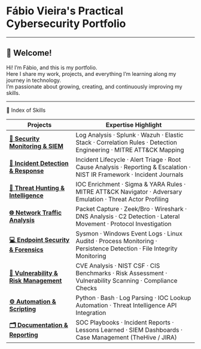 <h1 > Fábio Vieira's Practical Cybersecurity Portfolio </h1>

---

<h2 >👋 Welcome!</h2>

Hi! I’m Fábio, and this is my portfolio.  
Here I share my work, projects, and everything I’m learning along my journey in technology.  
I’m passionate about growing, creating, and continuously improving my skills.

---

 🧩 Index of Skills

| Projects | Expertise Highlight |
|-----------|---------------------|
| [**🧩 Security Monitoring & SIEM**](siem/) | Log Analysis · Splunk · Wazuh · Elastic Stack · Correlation Rules · Detection Engineering · MITRE ATT&CK Mapping |
| [**🚨 Incident Detection & Response**](incidents/) | Incident Lifecycle · Alert Triage · Root Cause Analysis · Reporting & Escalation · NIST IR Framework · Incident Journals |
| [**🎯 Threat Hunting & Intelligence**](threat-hunting/) | IOC Enrichment · Sigma & YARA Rules · MITRE ATT&CK Navigator · Adversary Emulation · Threat Actor Profiling |
| [**🌐 Network Traffic Analysis**](network-analysis/) | Packet Capture · Zeek/Bro · Wireshark · DNS Analysis · C2 Detection · Lateral Movement · Protocol Investigation |
| [**💻 Endpoint Security & Forensics**](endpoint/) | Sysmon · Windows Event Logs · Linux Auditd · Process Monitoring · Persistence Detection · File Integrity Monitoring |
| [**🧱 Vulnerability & Risk Management**](vulnerability-management/) | CVE Analysis · NIST CSF · CIS Benchmarks · Risk Assessment · Vulnerability Scanning · Compliance Checks |
| [**⚙️ Automation & Scripting**](automation/) | Python · Bash · Log Parsing · IOC Lookup Automation · Threat Intelligence API Integration |
| [**🗂️ Documentation & Reporting**](reports/) | SOC Playbooks · Incident Reports · Lessons Learned · SIEM Dashboards · Case Management (TheHive / JIRA) |

